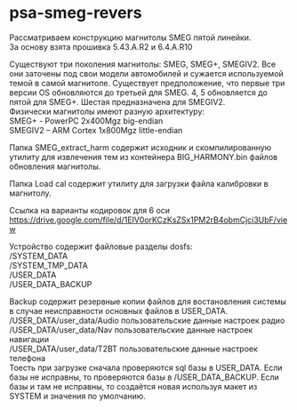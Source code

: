 # psa-smeg-revers
Рассматриваем  конструкцию магнитолы SMEG пятой линейки.
<br>За основу взята прошивка 5.43.A.R2 и 6.4.A.R10  

Существуют три поколения магнитолы: SMEG, SMEG+, SMEGIV2. Все они заточены под свои модели автомобилей и сужается используемой темой в самой магнитоле. Существует предположение, что первые три версии OS обновляются до третьей для SMEG. 4, 5 обновляется до пятой для SMEG+. Шестая предназначена для SMEGIV2.  
Физически магнитолы имеют разную архитектуру:  
SMEG+ - PowerPC 2x400Mgz big-endian  
SMEGIV2 – ARM Cortex 1x800Mgz little-endian  


Папка SMEG_extract_harm содержит исходник и скомпилированную утилиту для извлечения тем из контейнера BIG_HARMONY.bin файлов обновления магнитолы.

Папка Load cal содержит утилиту для загрузки файла калибровки в магнитолу.

Ссылка на варианты кодировок для 6 оси https://drive.google.com/file/d/1EIV0orKCzKsZSx1PM2rB4obmCjci3UbF/view


Устройство содержит файловые разделы dosfs:  
  /SYSTEM_DATA  
  /SYSTEM_TMP_DATA  
  /USER_DATA  
  /USER_DATA_BACKUP  
  
  Backup содержит резервные копии файлов для востановления системы в случае неисправности основных файлов в USER_DATA.  
  /USER_DATA/user_data/Audio пользовательские данные настроек радио  
  /USER_DATA/user_data/Nav пользовательские данные настроек навигации  
  /USER_DATA/user_data/T2BT пользовательские данные настроек телефона  
  Тоесть при загрузке сначала проверяются sql базы в USER_DATA. Если базы не исправны, то проверяются базы в /USER_DATA_BACKUP. Если базы и там не исправны, то создаётся новая используя макет из SYSTEM и значения по умолчанию.
